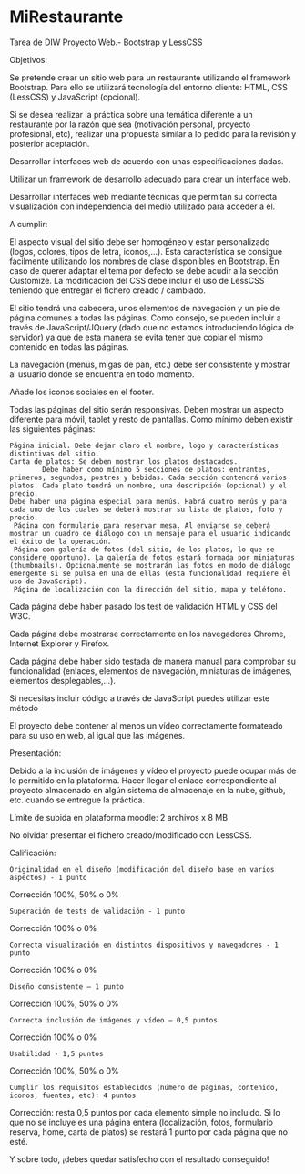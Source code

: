 # MiRestaurante
Tarea de DIW
Proyecto Web.- Bootstrap y LessCSS

Objetivos:

Se pretende crear un sitio web para un restaurante utilizando el framework Bootstrap. Para ello se utilizará tecnología del entorno cliente: HTML, CSS (LessCSS) y JavaScript (opcional).

Si se desea realizar la práctica sobre una temática diferente a un restaurante por la razón que sea (motivación personal, proyecto profesional, etc), realizar una propuesta similar a lo pedido para la revisión y posterior aceptación.

Desarrollar interfaces web de acuerdo con unas especificaciones dadas.

Utilizar un framework de desarrollo adecuado para crear un interface web.

Desarrollar interfaces web mediante técnicas que permitan su correcta visualización con independencia del medio utilizado para acceder a él.

A cumplir:

El aspecto visual del sitio debe ser homogéneo y estar personalizado (logos, colores, tipos de letra, iconos,...). Esta característica se consigue fácilmente utilizando los nombres de clase disponibles en Bootstrap. En caso de querer adaptar el tema por defecto se debe acudir a la sección Customize. La modificación del CSS debe incluir el uso de LessCSS teniendo que entregar el fichero creado / cambiado.

El sitio tendrá una cabecera, unos elementos de navegación y un pie de página comunes a todas las páginas. Como consejo, se pueden incluir a través de JavaScript/JQuery (dado que no estamos introduciendo lógica de servidor) ya que de esta manera se evita tener que copiar el mismo contenido en todas las páginas.

La navegación (menús, migas de pan, etc.) debe ser consistente y mostrar al usuario dónde se encuentra en todo momento.

Añade los iconos sociales en el footer.

Todas las páginas del sitio serán responsivas. Deben mostrar un aspecto diferente para móvil, tablet y resto de pantallas. Como mínimo deben existir las siguientes páginas:

    Página inicial. Debe dejar claro el nombre, logo y características distintivas del sitio.
    Carta de platos: Se deben mostrar los platos destacados.
            Debe haber como mínimo 5 secciones de platos: entrantes, primeros, segundos, postres y bebidas. Cada sección contendrá varios platos. Cada plato tendrá un nombre, una descripción (opcional) y el precio.
    Debe haber una página especial para menús. Habrá cuatro menús y para cada uno de los cuales se deberá mostrar su lista de platos, foto y precio.
     Página con formulario para reservar mesa. Al enviarse se deberá mostrar un cuadro de diálogo con un mensaje para el usuario indicando el éxito de la operación.
     Página con galería de fotos (del sitio, de los platos, lo que se considere oportuno). La galería de fotos estará formada por miniaturas (thumbnails). Opcionalmente se mostrarán las fotos en modo de diálogo emergente si se pulsa en una de ellas (esta funcionalidad requiere el uso de JavaScript).
     Página de localización con la dirección del sitio, mapa y teléfono.

 Cada página debe haber pasado los test de validación HTML y CSS del W3C.

 Cada página debe mostrarse correctamente en los navegadores Chrome, Internet Explorer y Firefox.

 Cada página debe haber sido testada de manera manual para comprobar su funcionalidad (enlaces, elementos de navegación, miniaturas de imágenes, elementos desplegables,…).

 Si necesitas incluir código a través de JavaScript puedes utilizar este método

 El proyecto debe contener al menos un vídeo correctamente formateado para su uso en web, al igual que las imágenes.

Presentación:

 Debido a la inclusión de imágenes y vídeo el proyecto puede ocupar más de lo permitido en la plataforma. Hacer llegar el enlace correspondiente al proyecto almacenado en algún sistema de almacenaje en la nube, github, etc. cuando se entregue la práctica.

Límite de subida en plataforma moodle: 2 archivos x 8 MB

 No olvidar presentar el fichero creado/modificado con LessCSS.

Calificación:

    Originalidad en el diseño (modificación del diseño base en varios aspectos) - 1 punto

Corrección 100%, 50% o 0%

    Superación de tests de validación - 1 punto

Corrección 100% o 0%

    Correcta visualización en distintos dispositivos y navegadores - 1 punto

Corrección 100% o 0%

    Diseño consistente – 1 punto

Corrección 100%, 50% o 0%

    Correcta inclusión de imágenes y vídeo – 0,5 puntos

Corrección 100% o 0%

    Usabilidad - 1,5 puntos

Corrección 100%, 50% o 0%

    Cumplir los requisitos establecidos (número de páginas, contenido, iconos, fuentes, etc): 4 puntos

Corrección: resta 0,5 puntos por cada elemento simple no incluido. Si lo que no se incluye es una página entera (localización, fotos, formulario reserva, home, carta de platos) se restará 1 punto por cada página que no esté.

 

Y sobre todo, ¡debes quedar satisfecho con el resultado conseguido!

 


 

 

